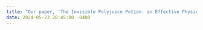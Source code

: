 ```yaml
---
title: "Our paper, 'The Invisible Polyjuice Potion: an Effective Physical Adversarial Attack against Face Recognition, ' has been accepted by ACM CCS 2024! "
date: 2024-05-23 20:45:00 -0400
---
```

